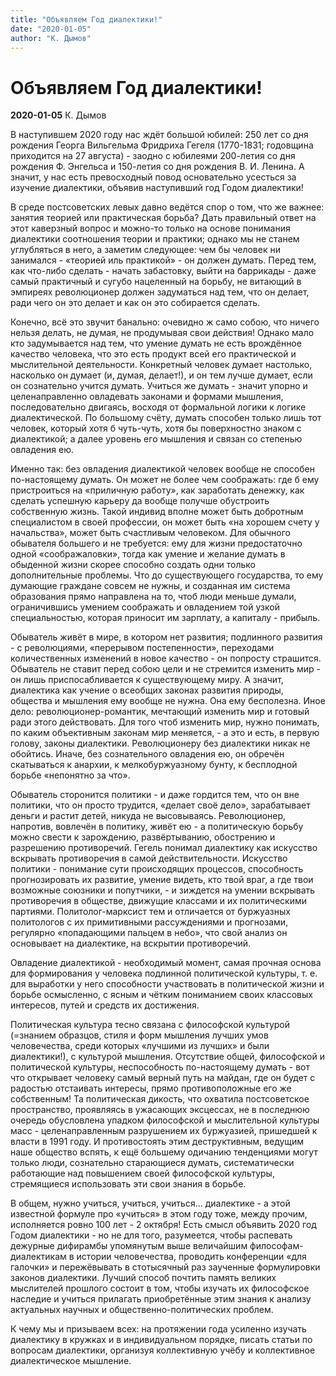 ```yaml
---
title: "Объявляем Год диалектики!"
date: "2020-01-05"
author: "К. Дымов"
---
```


# Объявляем Год диалектики!

**2020-01-05** К. Дымов

В наступившем 2020 году нас ждёт большой юбилей: 250 лет со дня рождения Георга Вильгельма Фридриха Гегеля (1770-1831; годовщина приходится на 27 августа) - заодно с юбилеями 200-летия со дня рождения Ф. Энгельса и 150-летия со дня рождения В. И. Ленина. А значит, у нас есть превосходный повод основательно усесться за изучение диалектики, объявив наступивший год Годом диалектики!

В среде постсоветских левых давно ведётся спор о том, что же важнее: занятия теорией или практическая борьба? Дать правильный ответ на этот каверзный вопрос и можно-то только на основе понимания диалектики соотношения теории и практики; однако мы не станем углубляться в него, а заметим следующее: чем бы человек ни занимался - «теорией иль практикой» - он должен думать. Перед тем, как что-либо сделать - начать забастовку, выйти на баррикады - даже самый практичный и сугубо нацеленный на борьбу, не витающий в эмпиреях революционер должен задуматься над тем, что он делает, ради чего он это делает и как он это собирается сделать.

Конечно, всё это звучит банально: очевидно ж само собою, что ничего нельзя делать, не думая, не продумывая свои действия! Однако мало кто задумывается над тем, что умение думать не есть врождённое качество человека, что это есть продукт всей его практической и мыслительной деятельности. Конкретный человек думает настолько, насколько он думает (и, думая, делает!), и он тем лучше думает, если он сознательно учится думать. Учиться же думать - значит упорно и целенаправленно овладевать законами и формами мышления, последовательно двигаясь, восходя от формальной логики к логике диалектической. По большому счёту, думать способен только лишь тот человек, который хотя б чуть-чуть, хотя бы поверхностно знаком с диалектикой; а далее уровень его мышления и связан со степенью овладения ею.

Именно так: без овладения диалектикой человек вообще не способен по-настоящему думать. Он может не более чем соображать: где б ему пристроиться на «приличную работу», как заработать денежку, как сделать успешную карьеру да вообще получше обустроить собственную жизнь. Такой индивид вполне может быть добротным специалистом в своей профессии, он может быть «на хорошем счету у начальства», может быть счастливым человеком. Для обычного обывателя большего и не требуется: ему для жизни предостаточно одной «соображаловки», тогда как умение и желание думать в обыденной жизни скорее способно создать одни только дополнительные проблемы. Что до существующего государства, то ему думающие граждане совсем не нужны, и созданная им система образования прямо направлена на то, чтоб люди меньше думали, ограничившись умением соображать и овладением той узкой специальностью, которая приносит им зарплату, а капиталу - прибыль.

Обыватель живёт в мире, в котором нет развития; подлинного развития - с революциями, «перерывом постепенности», переходами количественных изменений в новое качество - он попросту страшится. Обыватель не ставит перед собою цели и не стремится изменить мир - он лишь приспосабливается к существующему миру. А значит, диалектика как учение о всеобщих законах развития природы, общества и мышления ему вообще не нужна. Она ему бесполезна. Иное дело: революционер-романтик, мечтающий изменить мир и готовый ради этого действовать. Для того чтоб изменить мир, нужно понимать, по каким объективным законам мир меняется, - а это и есть, в первую голову, законы диалектики. Революционеру без диалектики никак не обойтись. Иначе, без сознательного овладения ею, он обречён скатываться к анархии, к мелкобуржуазному бунту, к бесплодной борьбе «непонятно за что».

Обыватель сторонится политики - и даже гордится тем, что он вне политики, что он просто трудится, «делает своё дело», зарабатывает деньги и растит детей, никуда не высовываясь. Революционер, напротив, вовлечён в политику, живёт ею - а политическую борьбу можно свести к зарождению, развёртыванию, обострению и разрешению противоречий. Гегель понимал диалектику как искусство вскрывать противоречия в самой действительности. Искусство политики - понимание сути происходящих процессов, способность прогнозировать их развитие, умение видеть, кто твой враг, а где твои возможные союзники и попутчики, - и зиждется на умении вскрывать противоречия в обществе, движущие классами и их политическими партиями. Политолог-марксист тем и отличается от буржуазных политологов с их примитивными рассуждениями и прогнозами, регулярно «попадающими пальцем в небо», что свой анализ он основывает на диалектике, на вскрытии противоречий.

Овладение диалектикой - необходимый момент, самая прочная основа для формирования у человека подлинной политической культуры, т. е. для выработки у него способности участвовать в политической жизни и борьбе осмысленно, с ясным и чётким пониманием своих классовых интересов, путей и средств их достижения.

Политическая культура тесно связана с философской культурой (=знанием образцов, стиля и форм мышления лучших умов человечества, среди которых «лучшими из лучших» и были диалектики!), с культурой мышления. Отсутствие общей, философской и политической культуры, неспособность по-настоящему думать - вот что открывает человеку самый верный путь на майдан, где он будет с радостью отстаивать интересы, прямо противоположные его же собственным! Та политическая дикость, что охватила постсоветское пространство, проявляясь в ужасающих эксцессах, не в последнюю очередь обусловлена упадком философской и мыслительной культуры масс - целенаправленным разрушением их буржуазией, пришедшей к власти в 1991 году. И противостоять этим деструктивным, ведущим наше общество вспять, к ещё большему одичанию тенденциями могут только люди, сознательно старающиеся думать, систематически работающие над повышением своей философской культуры, стремящиеся использовать эти свои знания в борьбе.

В общем, нужно учиться, учиться, учиться... диалектике - а этой известной формуле про «учиться» в этом году тоже, между прочим, исполняется ровно 100 лет - 2 октября! Есть смысл объявить 2020 год Годом диалектики - но не для того, разумеется, чтобы распевать дежурные дифирамбы упомянутым выше величайшим философам-диалектикам в истории человечества, проводить конференции «для галочки» и пережёвывать в стотысячный раз заученные формулировки законов диалектики. Лучший способ почтить память великих мыслителей прошлого состоит в том, чтобы изучать их философское наследие и учиться прилагать приобретённые этим знания к анализу актуальных научных и общественно-политических проблем.

К чему мы и призываем всех: на протяжении года усиленно изучать диалектику в кружках и в индивидуальном порядке, писать статьи по вопросам диалектики, организуя коллективную учёбу и коллективное диалектическое мышление.
